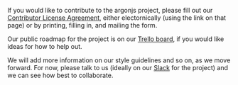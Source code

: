 If you would like to contribute to the argonjs project, please fill out our [Contributor License Agreement](https://github.com/argonjs/argonjs.github.io/blob/master/CLA.md), either electornically (using the link on that page) or by printing, filling in, and mailing the form.

Our public roadmap for the project is on our [Trello board](https://trello.com/b/gBsEa8eg/argon-public-roadmap), if you would like ideas for how to help out.

We will add more information on our style guidelines and so on, as we move forward.  For now, please talk to us (ideally on our [Slack](http://argonjs.slack.com) for the project) and we can see how best to collaborate.
